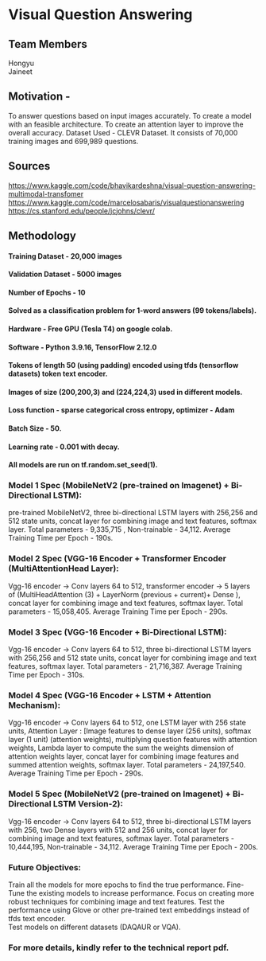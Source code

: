 # Visual Question Answering
## Team Members
Hongyu <br> 
Jaineet 

## Motivation - 
To answer questions based on input images accurately.
To create a model with an feasible architecture.
To create an attention layer to improve the overall accuracy.
Dataset Used - CLEVR Dataset. It consists of 70,000 training images and 699,989 questions. 

## Sources 
https://www.kaggle.com/code/bhavikardeshna/visual-question-answering-multimodal-transfomer 
https://www.kaggle.com/code/marcelosabaris/visualquestionanswering
https://cs.stanford.edu/people/jcjohns/clevr/ 

## Methodology 
#### Training Dataset - 20,000 images
#### Validation Dataset - 5000 images
#### Number of Epochs - 10
#### Solved as a classification problem for 1-word answers (99 tokens/labels).
#### Hardware - Free GPU (Tesla T4) on google colab. 
#### Software - Python 3.9.16, TensorFlow 2.12.0
#### Tokens of length 50 (using padding) encoded using tfds (tensorflow datasets) token text encoder. 
#### Images of size (200,200,3) and (224,224,3) used in different models. 
#### Loss function - sparse categorical cross entropy, optimizer - Adam
#### Batch Size - 50.
#### Learning rate - 0.001 with decay.
#### All models are run on tf.random.set_seed(1). 

### Model 1 Spec (MobileNetV2 (pre-trained on Imagenet) + Bi-Directional LSTM): 
pre-trained MobileNetV2, three bi-directional LSTM layers with 256,256 and 512 state units, 
concat layer for combining image and text features, softmax layer. 
Total parameters - 9,335,715 , Non-trainable - 34,112. Average Training Time per Epoch - 190s.

### Model 2 Spec (VGG-16 Encoder + Transformer Encoder (MultiAttentionHead Layer): 
Vgg-16 encoder -> Conv layers 64 to 512, transformer encoder -> 5 layers of (MultiHeadAttention (3) + LayerNorm (previous + current)+ Dense ), 
concat layer for combining image and text features, softmax layer. 
Total parameters - 15,058,405. Average Training Time per Epoch - 290s.

### Model 3 Spec (VGG-16 Encoder + Bi-Directional LSTM): 
Vgg-16 encoder -> Conv layers 64 to 512, three bi-directional LSTM layers with 256,256 and 512 state units,
concat layer for combining image and text features, softmax layer. 
Total parameters - 21,716,387. Average Training Time per Epoch - 310s.

### Model 4 Spec (VGG-16 Encoder + LSTM +  Attention Mechanism): 
Vgg-16 encoder -> Conv layers 64 to 512, one LSTM layer with 256 state units, Attention Layer :  [Image features to dense layer (256 units),
softmax layer (1 unit) (attention weights), multiplying question features with attention weights, 
Lambda layer to compute the sum the weights dimension of attention weights layer, 
concat layer for combining image features and summed attention weights, softmax layer. 
Total parameters - 24,197,540. Average Training Time per Epoch - 290s.

### Model 5 Spec (MobileNetV2 (pre-trained on Imagenet) + Bi-Directional LSTM Version-2): 
Vgg-16 encoder -> Conv layers 64 to 512, three bi-directional LSTM layers with 256, two Dense layers with 512 and 256 units,
concat layer for combining image and text features, softmax layer.
Total parameters - 10,444,195, Non-trainable - 34,112. Average Training Time per Epoch - 200s.

### Future Objectives:
Train all the models for more epochs to find the true performance. 
Fine-Tune the existing models to increase performance.
Focus on creating more robust techniques for combining image and text features.
Test the performance using Glove or other pre-trained text embeddings instead of tfds text encoder.  
Test models on different datasets (DAQAUR or VQA).

### For more details, kindly refer to the technical report pdf. 










